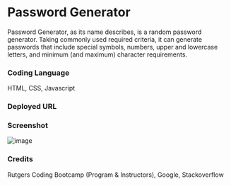 # Password Generator
Password Generator, as its name describes, is a random password generator. Taking commonly used required criteria, it can generate passwords that include special symbols, numbers, upper and lowercase letters, and minimum (and maximum) character requirements.

### Coding Language
HTML, CSS, Javascript

### Deployed URL

### Screenshot
![image](https://user-images.githubusercontent.com/100248387/160262649-948c9952-9119-4944-94b2-5e6d5a37ee4f.png)

### Credits
Rutgers Coding Bootcamp (Program & Instructors), Google, Stackoverflow
